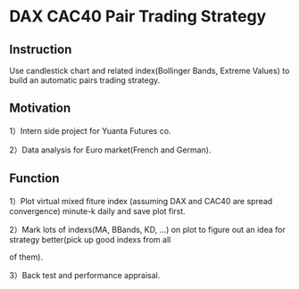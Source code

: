 DAX CAC40 Pair Trading Strategy
===============================

Instruction
----------
Use candlestick chart and related index(Bollinger Bands, Extreme Values) to build an automatic pairs trading strategy.

Motivation
------------
1）Intern side project for Yuanta Futures co.

2）Data analysis for Euro market(French and German).


Function
----------
1）Plot virtual mixed fiture index (assuming DAX and CAC40 are spread convergence) minute-k daily and save plot first.

2）Mark lots of indexs(MA, BBands, KD, ...) on plot to figure out an idea for strategy better(pick up good indexs from all 

of them).

3）Back test and performance appraisal.
